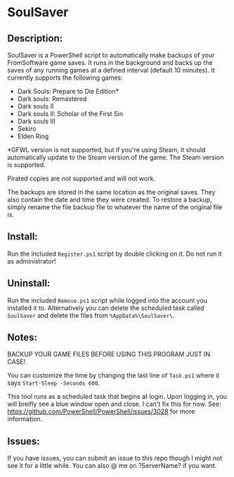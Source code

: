 # SoulSaver

## Description:
SoulSaver is a PowerShell script to automatically make backups of your FromSoftware game saves. It runs
in the background and backs up the saves of any running games at a defined interval (default 10 minutes).
It currently supports the following games:

- Dark Souls: Prepare to Die Edition*
- Dark souls: Remastered
- Dark souls II
- Dark souls II: Scholar of the First Sin
- Dark souls III
- Sekiro
- Elden Ring

*GFWL version is not supported, but if you're using Steam, it should automatically update to the Steam
version of the game. The Steam version is supported.

Pirated copies are *not* supported and will not work.

The backups are stored in the same location as the original saves. They also contain the date and
time they were created. To restore a backup, simply rename the file backup file to whatever the name
of the original file is.

## Install:
Run the included `Register.ps1` script by double clicking on it. Do not run it as administrator!

## Uninstall:
Run the included `Remove.ps1` script while logged into the account you installed it to. Alternatively
you can delete the scheduled task called `SoulSaver` and delete the files from `%AppData%\SoulSaver\`.

## Notes:
BACKUP YOUR GAME FILES BEFORE USING THIS PROGRAM JUST IN CASE!

You can customize the time by changing the last line of `Task.ps1` where it says `Start-Sleep -Seconds 600`.

This tool runs as a scheduled task that begins at login. Upon logging in, you will breifly see a blue
window open and close. I can't fix this for now. See: https://github.com/PowerShell/PowerShell/issues/3028
for more information.

## Issues:
If you have issues, you can submit an issue to this repo though I might not see it for a little while. You
can also @ me on ?ServerName? if you want.

